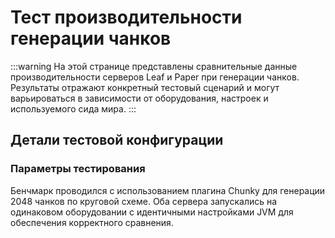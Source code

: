 # Тест производительности генерации чанков

:::warning
На этой странице представлены сравнительные данные производительности серверов Leaf и Paper при генерации чанков. Результаты отражают конкретный тестовый сценарий и могут варьироваться в зависимости от оборудования, настроек и используемого сида мира.
:::

<chunk-generation-graph />

## Детали тестовой конфигурации

### Параметры тестирования

Бенчмарк проводился с использованием плагина Chunky для генерации 2048 чанков по круговой схеме. Оба сервера запускались на одинаковом оборудовании с идентичными настройками JVM для обеспечения корректного сравнения.